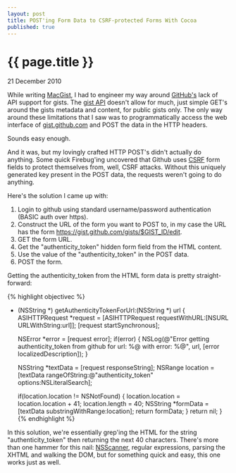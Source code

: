 ```yaml
---
layout: post 
title: POST'ing Form Data to CSRF-protected Forms With Cocoa
published: true
---
```


# {{ page.title }}

<p class="postdate">21 December 2010</p>

While writing [MacGist](http://luckycatlabs.com/macgist.html), I had to engineer my way around [GitHub's](http://github.com) lack of API support for gists. The [gist API](http://develop.github.com/p/gist.html) doesn't allow for much, just simple GET's around the gists metadata and content, for public gists only. The only way around these limitations that I saw was to programmatically access the web interface of [gist.github.com](http://gist.github.com) and POST the data in the HTTP headers.

Sounds easy enough.

And it was, but my lovingly crafted HTTP POST's didn't actually do anything. Some quick Firebug'ing uncovered that Github uses [CSRF](http://en.wikipedia.org/wiki/CSRF) form fields to protect themselves from, well, CSRF attacks. Without this uniquely generated key present in the POST data, the requests weren't going to do anything.

Here's the solution I came up with:
1. Login to github using standard username/password authentication (BASIC auth over https).
1. Construct the URL of the form you want to POST to, in my case the URL has the form https://gist.github.com/gists/$GIST_ID/edit.
1. GET the form URL.
1. Get the "authenticity_token" hidden form field from the HTML content.
1. Use the value of the "authenticity_token" in the POST data.
1. POST the form.

Getting the authenticity_token from the HTML form data is pretty straight-forward:

{% highlight objectivec %}
+ (NSString *) getAuthenticityTokenForUrl:(NSString *) url {
    ASIHTTPRequest *request = [ASIHTTPRequest requestWithURL:[NSURL URLWithString:url]];
    [request startSynchronous];

    NSError *error = [request error];
    if(error) {
        NSLog(@"Error getting authenticity_token from github for url: %@ with error: %@",
            url, [error localizedDescription]);
    }

    NSString *textData = [request responseString];
    NSRange location = [textData rangeOfString:@"authenticity_token" options:NSLiteralSearch];

    if(location.location != NSNotFound) {
        location.location = location.location + 41;
        location.length = 40;
        NSString *formData = [textData substringWithRange:location];
        return formData;
    }
    return nil;
}
{% endhighlight %}

In this solution, we're essentially grep'ing the HTML for the string "authenticity_token" then returning the next 40 characters. There's more than one hammer for this nail: [NSScanner](http://developer.apple.com/library/mac/#documentation/Cocoa/Reference/Foundation/Classes/NSScanner_Class/Reference/Reference.html), regular expressions, parsing the XHTML and walking the DOM, but for something quick and easy, this one works just as well.